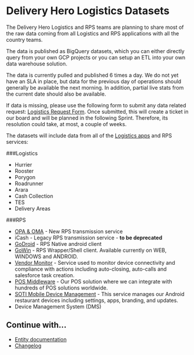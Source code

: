 # Delivery Hero Logistics Datasets

The Delivery Hero Logistics and RPS teams are planning to share most of the raw data coming from all Logistics and RPS applications with all the country teams.

The data is published as BigQuery datasets, which you can either directly query from your own GCP projects or you can setup an ETL into your own data warehouse solution.

The data is currently pulled and published 6 times a day. We do not yet have an SLA in place, but data for the previous day of operations should generally be available the next morning. In addition, partial live stats from the current date should also be available.

If data is missing, please use the following form to submit any data related request: [Logistics Request Form](https://product.deliveryhero.net/contact-logistics-rider-dep/). Once submitted, this will create a ticket in our board and will be planned in the following Sprint. Therefore, its resolution could take, at most, a couple of weeks.

The datasets will include data from all of the [Logistics apps](https://product.deliveryhero.net/global-logistics/documentation/) and RPS services:


###Logistics 
* Hurrier
* Rooster
* Porygon
* Roadrunner
* Arara
* Cash Collection
* TES
* Delivery Areas

###RPS
* [OPA & OMA](https://oma.stg.restaurant-partners.com/manual/index.html) - New RPS transmission service
* iCash - Legacy RPS transmission service - **to be deprecated**
* [GoDroid](https://product.deliveryhero.net/global-vendor/documentation/#go-droid) - RPS Native android client
* [GoWin](https://product.deliveryhero.net/global-vendor/documentation/#go-win) - RPS Wrapper/Shell client. Available currently on WEB, WINDOWS and ANDROID.
* [Vendor Monitor](https://product.deliveryhero.net/global-vendor/documentation/about-restaurant-monitor/) - Service used to monitor device connectivity and compliance with actions including auto-closing, auto-calls and salesforce task creation.
* [POS Middleware](https://product.deliveryhero.net/global-vendor/documentation/intro-to-mw/) - Our POS solution where we can integrate with hundreds of POS solutions worldwide.
* [SOTI Mobile Device Management](https://product.deliveryhero.net/global-vendor/documentation/#mobilock-mobicontrol) - This service manages our Android restaurant devices including settings, apps, branding, and updates.
* Device Management System (DMS)

## Continue with...

* [Entity documentation](curated_data/log/overview.md)
* [Changelog](curated_data/log/CHANGELOG.md)
